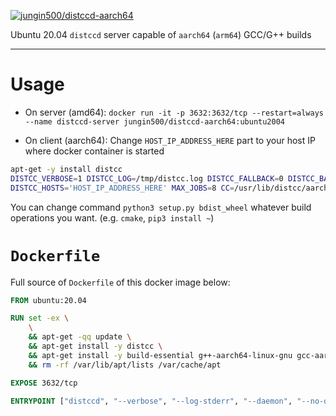 [![jungin500/distccd-aarch64](https://img.shields.io/badge/docker-jungin500%2Fdistccd--aarch64-blue)](https://hub.docker.com/r/jungin500/distccd-aarch64)

Ubuntu 20.04 `distccd` server capable of `aarch64` (`arm64`) GCC/G++ builds
___

# Usage
- On server (amd64): `docker run -it -p 3632:3632/tcp --restart=always --name distccd-server jungin500/distccd-aarch64:ubuntu2004`

- On client (aarch64): Change `HOST_IP_ADDRESS_HERE` part to your host IP where docker container is started
```bash
apt-get -y install distcc
DISTCC_VERBOSE=1 DISTCC_LOG=/tmp/distcc.log DISTCC_FALLBACK=0 DISTCC_BACKOFF_PERIOD=0 \
DISTCC_HOSTS='HOST_IP_ADDRESS_HERE' MAX_JOBS=8 CC=/usr/lib/distcc/aarch64-linux-gnu-gcc CXX=/usr/lib/distcc/aarch64-linux-gnu-g++ python3 setup.py bdist_wheel
```

You can change command `python3 setup.py bdist_wheel` whatever build operations you want. (e.g. `cmake`, `pip3 install ~`)

# `Dockerfile`
Full source of `Dockerfile` of this docker image below:

```Dockerfile
FROM ubuntu:20.04

RUN set -ex \
    \
    && apt-get -qq update \
    && apt-get install -y distcc \
    && apt-get install -y build-essential g++-aarch64-linux-gnu gcc-aarch64-linux-gnu \
    && rm -rf /var/lib/apt/lists /var/cache/apt

EXPOSE 3632/tcp

ENTRYPOINT ["distccd", "--verbose", "--log-stderr", "--daemon", "--no-detach", "--allow", "0.0.0.0/0"]
```
